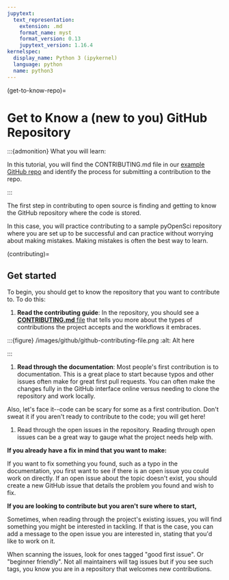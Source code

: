 ```yaml
---
jupytext:
  text_representation:
    extension: .md
    format_name: myst
    format_version: 0.13
    jupytext_version: 1.16.4
kernelspec:
  display_name: Python 3 (ipykernel)
  language: python
  name: python3
---
```


(get-to-know-repo)=
# Get to Know a (new to you) GitHub Repository

:::{admonition} What you will learn:

In this tutorial, you will find the CONTRIBUTING.md file in our [example GitHub repo](https://github.com/pyOpenSci/pyos-demo-package-contribute) and identify the process for submitting a contribution to the repo. 

:::

The first step in contributing to open source is finding and getting to know the GitHub repository where the code is stored. 

In this case, you will practice contributing to a sample pyOpenSci repository where you are set up to be successful and can practice without worrying about making mistakes. Making mistakes is often the best way to learn. 

(contributing)=
## Get started

To begin, you should get to know the repository that you want to contribute to. To do this:

1. **Read the contributing guide**: In the repository, you should see a [**CONTRIBUTING.md** file](https://github.com/pyOpenSci/pyos-demo-package-contribute/blob/main/CONTRIBUTING.md) that tells you more about the types of contributions the project accepts and the workflows it embraces.


:::{figure} /images/github/github-contributing-file.png
:alt: Alt here

:::

1. **Read through the documentation**: Most people's first contribution is to documentation. This is a great place to start because typos and other issues often make for great first pull requests. You can often make the changes fully in the GitHub interface online versus needing to clone the repository and work locally.

Also, let's face it--code can be scary for some as a first contribution. Don't sweat it if you aren't ready to contribute to the code; you will get here! 

1. Read through the open issues in the repository. Reading through open issues can be a great way to gauge what the project needs help with. 

**If you already have a fix in mind that you want to make:**

If you want to fix something you found, such as a typo in the documentation, you first want to see if there is an open issue you could work on directly. If an open issue about the topic doesn't exist, you should create a new GitHub issue that details the problem you found and wish to fix.

**If you are looking to contribute but you aren't sure where to start,** 

Sometimes, when reading through the project's existing issues, you will find something you might be interested in tackling. If that is the case, you can add a message to the open issue you are interested in, stating that you'd like to work on it. 

When scanning the issues, look for ones tagged "good first issue". Or "beginner friendly". Not all maintainers will tag issues but if you see such tags, you know you are in a repository that welcomes new contributions.
